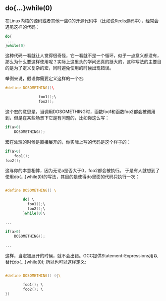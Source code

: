 ## do{...}while(0)

在Linux内核的源码或者其他一些C的开源代码中（比如说Redis源码中），经常会遇见这样的代码：
```cpp
do{
 ...
}while(0)
```
这种代码一看就让人觉得很奇怪，它一看就不是一个循环，似乎一点意义都没有，那么为什么要这样使用呢？实际上这里头的学问还真的挺大的，这种写法的主要目的是为了定义复杂的宏，同时避免使用的时候出现错误。

举例来说，假设你需要定义这样的一个宏:

```cpp
#define DOSOMETHING()\ 

               foo1();\   
               foo2();           
```

这个宏的意思是，当调用DOSOMETHING时，函数foo1和函数foo2都会被调用到，但是在某些场景下它是有问题的，比如你这么写：
```c
if(a>0)  
    DOSOMETHING();
```
宏在处理的时候是直接展开的，你实际上写的代码是这个样子的：
```c
if(a>0)  
    foo1();  
foo2();
```
这与你的本意相悖，因为无论a是否大于0，foo2都会被执行。
于是有人就想到了使用do{...}while(0)的写法，其目的是使得do里面的代码只执行一次：

```c

#define DOSOMETHING() \  

        do{ \  
          foo1();\  
          foo2();\  
        }while(0)\  
    
...
 
if(a>0)  
    DOSOMETHING();
 
...
```
这样，当宏被展开的时候，就不会出错。GCC提供Statement-Expressions用以替代do{...}while(0);
所以也可以这样定义:
```c

#define DOSOMETHING() ({\    

        foo1(); \  
        foo2(); \  
})

```

